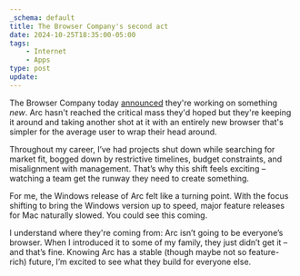 ```yaml
---
_schema: default
title: The Browser Company's second act
date: 2024-10-25T18:35:00-05:00
tags:
    - Internet
    - Apps
type: post
update:
---
```

The Browser Company today [announced](https://www.theverge.com/2024/10/24/24279020/browser-company-ai-browser-arc) they're working on something *new*. Arc hasn't reached the critical mass they'd hoped but they're keeping it around and taking another shot at it with an entirely new browser that's simpler for the average user to wrap their head around.

Throughout my career, I’ve had projects shut down while searching for market fit, bogged down by restrictive timelines, budget constraints, and misalignment with management. That’s why this shift feels exciting – watching a team get the runway they need to create something.

For me, the Windows release of Arc felt like a turning point. With the focus shifting to bring the Windows version up to speed, major feature releases for Mac naturally slowed. You could see this coming.

I understand where they're coming from: Arc isn’t going to be everyone’s browser. When I introduced it to some of my family, they just didn’t get it – and that’s fine. Knowing Arc has a stable (though maybe not so feature-rich) future, I’m excited to see what they build for everyone else.